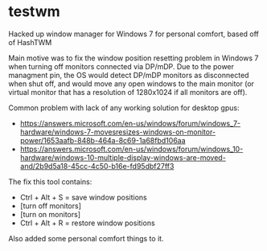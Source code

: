 # testwm
Hacked up window manager for Windows 7 for personal comfort, based off of
HashTWM

Main motive was to fix the window position resetting problem in Windows 7
when turning off monitors connected via DP/mDP. Due to the power managment
pin, the OS would detect DP/mDP monitors as disconnected when shut off,
and would move any open windows to the main monitor (or virtual monitor
that has a resolution of 1280x1024 if all monitors are off).

Common problem with lack of any working solution for desktop gpus:
* https://answers.microsoft.com/en-us/windows/forum/windows_7-hardware/windows-7-movesresizes-windows-on-monitor-power/1653aafb-848b-464a-8c69-1a68fbd106aa
* https://answers.microsoft.com/en-us/windows/forum/windows_10-hardware/windows-10-multiple-display-windows-are-moved-and/2b9d5a18-45cc-4c50-b16e-fd95dbf27ff3

The fix this tool contains:
* Ctrl + Alt + S = save window positions
* [turn off monitors]
* [turn on monitors]
* Ctrl + Alt + R = restore window positions

Also added some personal comfort things to it.
